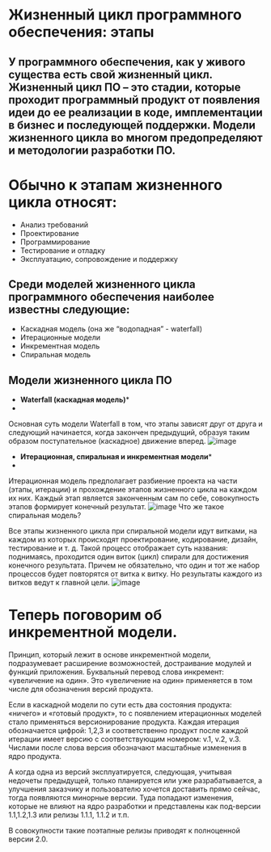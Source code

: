 # Жизненный цикл программного обеспечения: этапы

## У программного обеспечения, как у живого существа есть свой жизненный цикл. Жизненный цикл ПО – это стадии, которые проходит программный продукт от появления идеи до ее реализации в коде, имплементации в бизнес и последующей поддержки. Модели жизненного цикла во многом предопределяют и методологии разработки ПО.

# Обычно к этапам жизненного цикла относят:

*  Анализ требований
*  Проектирование
*  Программирование
*  Тестирование и отладку
*  Эксплуатацию, сопровождение и поддержку

## Среди моделей жизненного цикла программного обеспечения наиболее известны следующие: 

*  Каскадная модель (она же “водопадная” - waterfall)
*  Итерационные модели
*  Инкрементная модель
*  Спиральная модель

## Модели жизненного цикла ПО

* **Waterfall (каскадная модель)*** 
* 
Основная суть модели Waterfall в том, что этапы зависят друг от друга и следующий начинается, когда закончен предыдущий, образуя таким образом поступательное (каскадное) движение вперед. 
![image](https://user-images.githubusercontent.com/101755944/177634590-7b9bba2d-e2ef-4d58-abed-ec2761c6bef2.png)

* **Итерационная, спиральная и инкрементная модели*** 
* 
Итерационная модель предполагает разбиение проекта на части (этапы, итерации) и прохождение этапов жизненного цикла на каждом их них. Каждый этап является законченным сам по себе, совокупность этапов формирует конечный результат.
![image](https://user-images.githubusercontent.com/101755944/177634815-a7c7f01e-fd8d-481f-9dbb-d0ff24d084bd.png)
Что же такое спиральная модель?

Все этапы жизненного цикла при спиральной модели идут витками, на каждом из которых происходят проектирование, кодирование, дизайн, тестирование и т. д. Такой процесс отображает суть названия: поднимаясь, проходится один виток (цикл) спирали для достижения конечного результата. Причем не обязательно, что один и тот же набор процессов будет повторятся от витка к витку. Но результаты каждого из витков ведут к главной цели.
![image](https://user-images.githubusercontent.com/101755944/177634950-8d8e5ceb-c639-4011-bae9-da496ca8c794.png)

# Теперь поговорим об инкрементной модели.


Принцип, который лежит в основе инкрементной модели, подразумевает расширение возможностей, достраивание модулей и функций приложения. Буквальный перевод слова инкремент: «увеличение на один». Это «увеличение на один» применяется в том числе для обозначения версий продукта.

Если в каскадной модели по сути есть два состояния продукта: «ничего» и «готовый продукт», то с появлением итерационных моделей стало  применяться версионирование продукта. Каждая итерация обозначается цифрой: 1,2,3 и соответственно продукт после каждой итерации имеет версию с соответствующим номером: v.1, v.2, v.3. Числами после слова версия обозначают масштабные изменения в ядро продукта.

А когда одна из версий эксплуатируется, следующая, учитывая недочеты предыдущей, только планируется или уже разрабатывается, а улучшения заказчику и пользователю хочется доставить прямо сейчас, тогда появляются минорные версии. Туда попадают изменения, которые не влияют на ядро разработки и представлены как под-версии 1.1,1.2,1.3 или релизы 1.1.1, 1.1.2 и т.п. 

В совокупности такие поэтапные релизы приводят к полноценной версии 2.0. 
